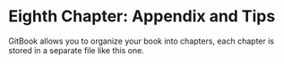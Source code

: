 # Eighth Chapter: Appendix and Tips

GitBook allows you to organize your book into chapters, each chapter is stored in a separate file like this one.
